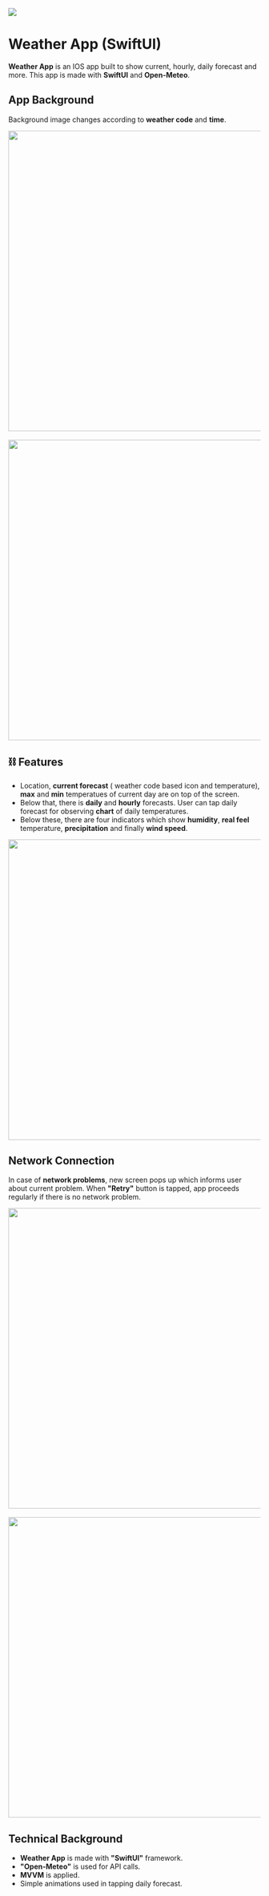 ![](https://github.com/samil145/Weather_App_SwiftUI/blob/main/Images/Weather%20App%20Whiteboard.jpg?raw=true)

# Weather App (SwiftUI)

**Weather App** is an IOS app built to show current, hourly, daily forecast and more.  This app is made with **SwiftUI** and **Open-Meteo**.

## App Background

<p align="center">
  <p align="left">
    Background image changes according to <strong>weather code</strong> and <strong>time</strong>.
  </p>
</p>

<p align="center">
<img src= "https://github.com/samil145/Weather_App_SwiftUI/blob/main/Images/sunny.png?raw=true" height="600" >
   &nbsp; &nbsp; &nbsp; &nbsp; &nbsp; &nbsp;
<img src= "https://github.com/samil145/Weather_App_SwiftUI/blob/main/Images/rainy_extended.png?raw=true" height="600" >
</p>



## ⛓ Features

  - Location, **current forecast** ( weather code based icon and temperature), **max** and **min** temperatues of current day are on top of the screen.
  - Below that, there is **daily** and **hourly** forecasts. User can tap daily forecast for observing **chart** of daily temperatures. 
  - Below these, there are four indicators which show **humidity**, **real feel** temperature, **precipitation** and finally **wind speed**.

<p align="center">
<img src= "https://github.com/samil145/Weather_App_SwiftUI/blob/main/Images/app_record.gif?raw=true" height="600" >
</p>

## Network Connection

In case of **network problems**, new screen pops up which informs user about current problem. When **"Retry"** button is tapped, app proceeds regularly if there is no network problem.

<p align="center">
<img src= "https://github.com/samil145/Weather_App_SwiftUI/blob/main/Images/retry.png?raw=true" height="600" >
&nbsp; &nbsp; &nbsp; &nbsp; &nbsp; &nbsp;
<img src= "https://github.com/samil145/Weather_App_SwiftUI/blob/main/Images/retry_record.gif?raw=true" height="600" >
</p>

## Technical Background
 - **Weather App** is made with **"SwiftUI"** framework.
 - **"Open-Meteo"** is used for API calls.
 - **MVVM** is applied.
 - Simple animations used in tapping daily forecast.
